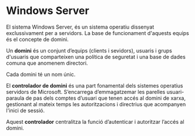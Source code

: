 # Windows Server

El sistema Windows Server, és un sistema operatiu dissenyat exclussivament per a servidors. La base de funcionament d'aquests equips és el concepte de domini.

Un **domini** és un conjunt d’equips \(clients i sevidors\), usuaris i grups d'usuaris que comparteixen una política de seguretat i una base de dades comuna que anomenem directori.

Cada domini té un nom únic.

El **controlador de domini** és una part fonamental dels sistemes operatius  servidors de Microsoft. S’encarrega  d’emmagatzemar les parelles usuari-paraula de pas dels comptes d’usuari que tenen accés al domini de xarxa, gestionant al mateix temps les autoritzacions i directrius que acompanyen l'inici de sessió.

Aquest **controlador** centralitza la funció d’autenticar i autoritzar l’accés al domini.

